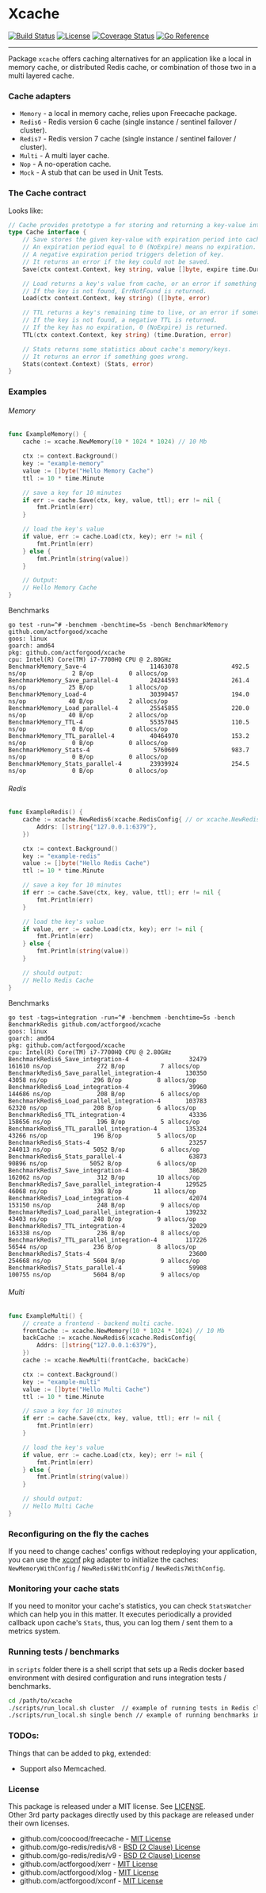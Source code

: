 # Xcache

[![Build Status](https://github.com/actforgood/xcache/actions/workflows/build.yml/badge.svg)](https://github.com/actforgood/xcache/actions/workflows/build.yml)
[![License](https://img.shields.io/badge/license-MIT-blue)](https://raw.githubusercontent.com/actforgood/xcache/main/LICENSE)
[![Coverage Status](https://coveralls.io/repos/github/actforgood/xcache/badge.svg?branch=main)](https://coveralls.io/github/actforgood/xcache?branch=main)
[![Go Reference](https://pkg.go.dev/badge/github.com/actforgood/xcache.svg)](https://pkg.go.dev/github.com/actforgood/xcache)  

---

Package `xcache` offers caching alternatives for an application like a local in memory cache,
or distributed Redis cache, or combination of those two in a multi layered cache.


### Cache adapters
- `Memory` - a local in memory cache, relies upon Freecache package.  
- `Redis6` - Redis version 6 cache (single instance / sentinel failover / cluster).  
- `Redis7` - Redis version 7 cache (single instance / sentinel failover / cluster).  
- `Multi` - A multi layer cache.  
- `Nop` - A no-operation cache.  
- `Mock` - A stub that can be used in Unit Tests.  


### The Cache contract
Looks like:  
```go
// Cache provides prototype a for storing and returning a key-value into/from cache.
type Cache interface {
	// Save stores the given key-value with expiration period into cache.
	// An expiration period equal to 0 (NoExpire) means no expiration.
	// A negative expiration period triggers deletion of key.
	// It returns an error if the key could not be saved.
	Save(ctx context.Context, key string, value []byte, expire time.Duration) error

	// Load returns a key's value from cache, or an error if something bad happened.
	// If the key is not found, ErrNotFound is returned.
	Load(ctx context.Context, key string) ([]byte, error)

	// TTL returns a key's remaining time to live, or an error if something bad happened.
	// If the key is not found, a negative TTL is returned.
	// If the key has no expiration, 0 (NoExpire) is returned.
	TTL(ctx context.Context, key string) (time.Duration, error)

	// Stats returns some statistics about cache's memory/keys.
	// It returns an error if something goes wrong.
	Stats(context.Context) (Stats, error)
}
```

### Examples
###### Memory
```go
func ExampleMemory() {
	cache := xcache.NewMemory(10 * 1024 * 1024) // 10 Mb

	ctx := context.Background()
	key := "example-memory"
	value := []byte("Hello Memory Cache")
	ttl := 10 * time.Minute

	// save a key for 10 minutes
	if err := cache.Save(ctx, key, value, ttl); err != nil {
		fmt.Println(err)
	}

	// load the key's value
	if value, err := cache.Load(ctx, key); err != nil {
		fmt.Println(err)
	} else {
		fmt.Println(string(value))
	}

	// Output:
	// Hello Memory Cache
}
```
Benchmarks
```shell
go test -run=^# -benchmem -benchtime=5s -bench BenchmarkMemory github.com/actforgood/xcache
goos: linux
goarch: amd64
pkg: github.com/actforgood/xcache
cpu: Intel(R) Core(TM) i7-7700HQ CPU @ 2.80GHz
BenchmarkMemory_Save-4                  11463078               492.5 ns/op             2 B/op          0 allocs/op
BenchmarkMemory_Save_parallel-4         24244593               261.4 ns/op            25 B/op          1 allocs/op
BenchmarkMemory_Load-4                  30390457               194.0 ns/op            40 B/op          2 allocs/op
BenchmarkMemory_Load_parallel-4         25545855               220.0 ns/op            40 B/op          2 allocs/op
BenchmarkMemory_TTL-4                   55357045               110.5 ns/op             0 B/op          0 allocs/op
BenchmarkMemory_TTL_parallel-4          40464970               153.2 ns/op             0 B/op          0 allocs/op
BenchmarkMemory_Stats-4                  5760609               983.7 ns/op             0 B/op          0 allocs/op
BenchmarkMemory_Stats_parallel-4        23939924               254.5 ns/op             0 B/op          0 allocs/op
```

###### Redis
```go
func ExampleRedis() {
	cache := xcache.NewRedis6(xcache.RedisConfig{ // or xcache.NewRedis7 if you're using ver. 7
		Addrs: []string{"127.0.0.1:6379"},
	})

	ctx := context.Background()
	key := "example-redis"
	value := []byte("Hello Redis Cache")
	ttl := 10 * time.Minute

	// save a key for 10 minutes
	if err := cache.Save(ctx, key, value, ttl); err != nil {
		fmt.Println(err)
	}

	// load the key's value
	if value, err := cache.Load(ctx, key); err != nil {
		fmt.Println(err)
	} else {
		fmt.Println(string(value))
	}

	// should output:
	// Hello Redis Cache
}
```
Benchmarks
```shell
go test -tags=integration -run=^# -benchmem -benchtime=5s -bench BenchmarkRedis github.com/actforgood/xcache
goos: linux
goarch: amd64
pkg: github.com/actforgood/xcache
cpu: Intel(R) Core(TM) i7-7700HQ CPU @ 2.80GHz
BenchmarkRedis6_Save_integration-4                 32479            161610 ns/op             272 B/op          7 allocs/op
BenchmarkRedis6_Save_parallel_integration-4       130350             43058 ns/op             296 B/op          8 allocs/op
BenchmarkRedis6_Load_integration-4                 39960            144686 ns/op             208 B/op          6 allocs/op
BenchmarkRedis6_Load_parallel_integration-4       103783             62320 ns/op             208 B/op          6 allocs/op
BenchmarkRedis6_TTL_integration-4                  43336            158656 ns/op             196 B/op          5 allocs/op
BenchmarkRedis6_TTL_parallel_integration-4        135324             43266 ns/op             196 B/op          5 allocs/op
BenchmarkRedis6_Stats-4                            23257            244013 ns/op            5052 B/op          6 allocs/op
BenchmarkRedis6_Stats_parallel-4                   63873             90896 ns/op            5052 B/op          6 allocs/op
BenchmarkRedis7_Save_integration-4                 38620            162062 ns/op             312 B/op         10 allocs/op
BenchmarkRedis7_Save_parallel_integration-4       129525             46068 ns/op             336 B/op         11 allocs/op
BenchmarkRedis7_Load_integration-4                 42074            153150 ns/op             248 B/op          9 allocs/op
BenchmarkRedis7_Load_parallel_integration-4       139232             43403 ns/op             248 B/op          9 allocs/op
BenchmarkRedis7_TTL_integration-4                  32029            163338 ns/op             236 B/op          8 allocs/op
BenchmarkRedis7_TTL_parallel_integration-4        117226             56544 ns/op             236 B/op          8 allocs/op
BenchmarkRedis7_Stats-4                            23600            254668 ns/op            5604 B/op          9 allocs/op
BenchmarkRedis7_Stats_parallel-4                   59908            100755 ns/op            5604 B/op          9 allocs/op
```

###### Multi
```go
func ExampleMulti() {
	// create a frontend - backend multi cache.
	frontCache := xcache.NewMemory(10 * 1024 * 1024) // 10 Mb
	backCache := xcache.NewRedis6(xcache.RedisConfig{
		Addrs: []string{"127.0.0.1:6379"},
	})
	cache := xcache.NewMulti(frontCache, backCache)

	ctx := context.Background()
	key := "example-multi"
	value := []byte("Hello Multi Cache")
	ttl := 10 * time.Minute

	// save a key for 10 minutes
	if err := cache.Save(ctx, key, value, ttl); err != nil {
		fmt.Println(err)
	}

	// load the key's value
	if value, err := cache.Load(ctx, key); err != nil {
		fmt.Println(err)
	} else {
		fmt.Println(string(value))
	}

	// should output:
	// Hello Multi Cache
}
```


### Reconfiguring on the fly the caches
If you need to change caches' configs without redeploying your application, you can use the [xconf](https://github.com/actforgood/xconf) pkg adapter to initialize the caches: `NewMemoryWithConfig` / `NewRedis6WithConfig` / `NewRedis7WithConfig`.


### Monitoring your cache stats
If you need to monitor your cache's statistics, you can check `StatsWatcher` which can help you in this matter. It executes periodically a provided callback upon cache's `Stats`, thus, you can log them / sent them to a metrics system.


### Running tests / benchmarks
in `scripts` folder there is a shell script that sets up a Redis docker based environment with desired configuration and runs integration tests / benchmarks.
```bash
cd /path/to/xcache
./scripts/run_local.sh cluster  // example of running tests in Redis cluster setup
./scripts/run_local.sh single bench // example of running benchmarks in Redis single instance setup.
```

### TODOs:
Things that can be added to pkg, extended:  

- Support also Memcached.

### License
This package is released under a MIT license. See [LICENSE](LICENSE).  
Other 3rd party packages directly used by this package are released under their own licenses.  

* github.com/coocood/freecache - [MIT License](https://github.com/coocood/freecache/blob/master/LICENSE)  
* github.com/go-redis/redis/v8 - [BSD (2 Clause) License](https://github.com/go-redis/redis/blob/v8.11.5/LICENSE)
* github.com/go-redis/redis/v9 - [BSD (2 Clause) License](https://github.com/go-redis/redis/blob/v9.0.0-beta.2/LICENSE)    
* github.com/actforgood/xerr - [MIT License](https://github.com/actforgood/xerr/blob/main/LICENSE)  
* github.com/actforgood/xlog - [MIT License](https://github.com/actforgood/xlog/blob/main/LICENSE)  
* github.com/actforgood/xconf - [MIT License](https://github.com/actforgood/xconf/blob/main/LICENSE)  
